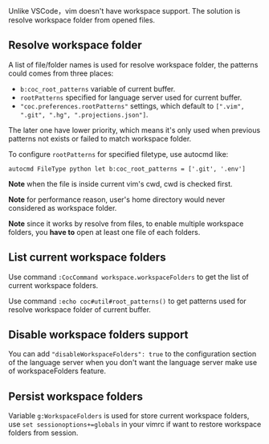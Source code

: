 Unlike VSCode，vim doesn't have workspace support. The solution is resolve workspace folder from opened files.

## Resolve workspace folder

A list of file/folder names is used for resolve workspace folder, the patterns could comes from three places:

* `b:coc_root_patterns` variable of current buffer.
* `rootPatterns` specified for language server used for current buffer.
* `"coc.preferences.rootPatterns"` settings, which default to `[".vim", ".git", ".hg", ".projections.json"]`.

The later one have lower priority, which means it's only used when previous patterns not exists or failed to match workspace folder.

To configure `rootPatterns` for specified filetype, use autocmd like:

``` vim
autocmd FileType python let b:coc_root_patterns = ['.git', '.env']
``` 

**Note** when the file is inside current vim's cwd, cwd is checked first. 

**Note** for performance reason, user's home directory would never considered as workspace folder.

**Note** since it works by resolve from files, to enable multiple workspace folders, you **have to** open at least one file of each folders.

## List current workspace folders

Use command `:CocCommand workspace.workspaceFolders` to get the list of current workspace folders.

Use command `:echo coc#util#root_patterns()` to get patterns used for resolve workspace folder of current buffer.

## Disable workspace folders support

You can add `"disableWorkspaceFolders": true` to the configuration section of the language server when you don't want the language server make use of workspaceFolders feature.

## Persist workspace folders

Variable `g:WorkspaceFolders` is used for store current workspace folders, use `set sessionoptions+=globals` in your vimrc if want to restore workspace folders from session.